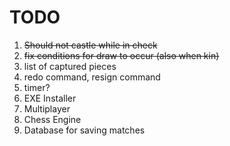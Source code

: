 # TODO


1. ~~Should not castle while in check~~
2. ~~fix conditions for draw to occur (also when kin)~~
3. list of captured pieces
4. redo command, resign command
5. timer?
6. EXE Installer
7. Multiplayer
8. Chess Engine
9. Database for saving matches
